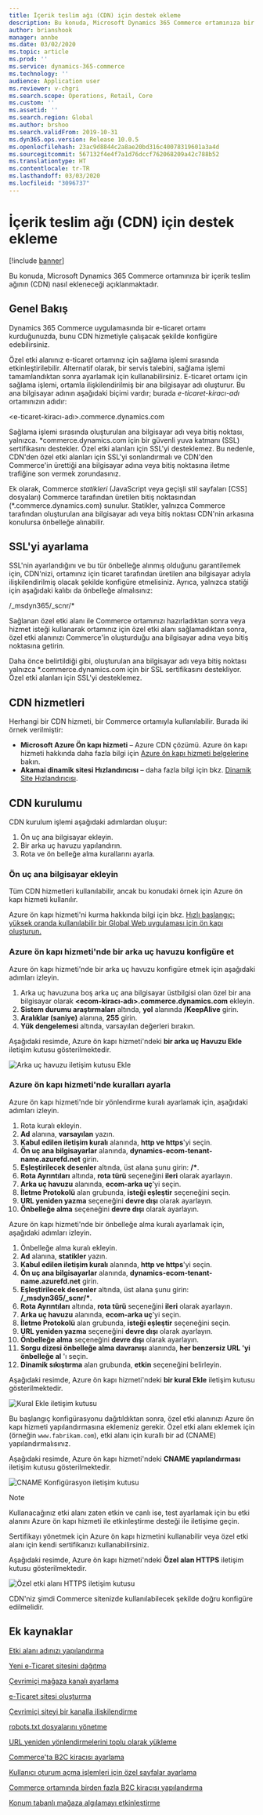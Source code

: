 ```yaml
---
title: İçerik teslim ağı (CDN) için destek ekleme
description: Bu konuda, Microsoft Dynamics 365 Commerce ortamınıza bir içerik teslim ağının (CDN) nasıl ekleneceği açıklanmaktadır.
author: brianshook
manager: annbe
ms.date: 03/02/2020
ms.topic: article
ms.prod: ''
ms.service: dynamics-365-commerce
ms.technology: ''
audience: Application user
ms.reviewer: v-chgri
ms.search.scope: Operations, Retail, Core
ms.custom: ''
ms.assetid: ''
ms.search.region: Global
ms.author: brshoo
ms.search.validFrom: 2019-10-31
ms.dyn365.ops.version: Release 10.0.5
ms.openlocfilehash: 23ac9d8844c2a8ae20bd316c40078319601a3a4d
ms.sourcegitcommit: 567132f4e4f7a1d76dccf762068209a42c788b52
ms.translationtype: HT
ms.contentlocale: tr-TR
ms.lasthandoff: 03/03/2020
ms.locfileid: "3096737"
---
```

# <a name="add-support-for-a-content-delivery-network-cdn"></a>İçerik teslim ağı (CDN) için destek ekleme


[!include [banner](includes/banner.md)]

Bu konuda, Microsoft Dynamics 365 Commerce ortamınıza bir içerik teslim ağının (CDN) nasıl ekleneceği açıklanmaktadır.

## <a name="overview"></a>Genel Bakış

Dynamics 365 Commerce uygulamasında bir e-ticaret ortamı kurduğunuzda, bunu CDN hizmetiyle çalışacak şekilde konfigüre edebilirsiniz. 

Özel etki alanınız e-ticaret ortamınız için sağlama işlemi sırasında etkinleştirilebilir. Alternatif olarak, bir servis talebini, sağlama işlemi tamamlandıktan sonra ayarlamak için kullanabilirsiniz. E-ticaret ortamı için sağlama işlemi, ortamla ilişkilendirilmiş bir ana bilgisayar adı oluşturur. Bu ana bilgisayar adının aşağıdaki biçimi vardır; burada *e-ticaret-kiracı-adı* ortamınızın adıdır:

&lt;e-ticaret-kiracı-adı&gt;.commerce.dynamics.com

Sağlama işlemi sırasında oluşturulan ana bilgisayar adı veya bitiş noktası, yalnızca. \*commerce.dynamics.com için bir güvenli yuva katmanı (SSL) sertifikasını destekler. Özel etki alanları için SSL'yi desteklemez. Bu nedenle, CDN'den özel etki alanları için SSL'yi sonlandırmalı ve CDN'den Commerce'in ürettiği ana bilgisayar adına veya bitiş noktasına iletme trafiğine son vermek zorundasınız. 

Ek olarak, Commerce *statikleri* (JavaScript veya geçişli stil sayfaları \[CSS\] dosyaları) Commerce tarafından üretilen bitiş noktasından (\*.commerce.dynamics.com) sunulur. Statikler, yalnızca Commerce tarafından oluşturulan ana bilgisayar adı veya bitiş noktası CDN'nin arkasına konulursa önbelleğe alınabilir.

## <a name="set-up-ssl"></a>SSL'yi ayarlama

SSL'nin ayarlandığını ve bu tür önbelleğe alınmış olduğunu garantilemek için, CDN'nizi, ortamınız için ticaret tarafından üretilen ana bilgisayar adıyla ilişkilendirilmiş olacak şekilde konfigüre etmelisiniz. Ayrıca, yalnızca statiği için aşağıdaki kalıbı da önbelleğe almalısınız: 

/\_msdyn365/\_scnr/\*

Sağlanan özel etki alanı ile Commerce ortamınızı hazırladıktan sonra veya hizmet isteği kullanarak ortamınız için özel etki alanı sağlamadıktan sonra, özel etki alanınızı Commerce'in oluşturduğu ana bilgisayar adına veya bitiş noktasına getirin.

Daha önce belirtildiği gibi, oluşturulan ana bilgisayar adı veya bitiş noktası yalnızca \*.commerce.dynamics.com için bir SSL sertifikasını destekliyor. Özel etki alanları için SSL'yi desteklemez.

## <a name="cdn-services"></a>CDN hizmetleri

Herhangi bir CDN hizmeti, bir Commerce ortamıyla kullanılabilir. Burada iki örnek verilmiştir:

- **Microsoft Azure Ön kapı hizmeti** – Azure CDN çözümü. Azure ön kapı hizmeti hakkında daha fazla bilgi için [Azure ön kapı hizmeti belgelerine](https://docs.microsoft.com/azure/frontdoor/) bakın.
- **Akamai dinamik sitesi Hızlandırıcısı** – daha fazla bilgi için bkz. [Dinamik Site Hızlandırıcısı](https://www.akamai.com/us/en/products/performance/dynamic-site-accelerator.jsp).

## <a name="cdn-setup"></a>CDN kurulumu

CDN kurulum işlemi aşağıdaki adımlardan oluşur:

1. Ön uç ana bilgisayar ekleyin.
1. Bir arka uç havuzu yapılandırın.
1. Rota ve ön belleğe alma kurallarını ayarla.

### <a name="add-a-front-end-host"></a>Ön uç ana bilgisayar ekleyin

Tüm CDN hizmetleri kullanılabilir, ancak bu konudaki örnek için Azure ön kapı hizmeti kullanılır. 

Azure ön kapı hizmeti'ni kurma hakkında bilgi için bkz. [Hızlı başlangıç: yüksek oranda kullanılabilir bir Global Web uygulaması için ön kapı oluşturun.](https://docs.microsoft.com/azure/frontdoor/quickstart-create-front-door)

### <a name="configure-a-back-end-pool-in-azure-front-door-service"></a>Azure ön kapı hizmeti'nde bir arka uç havuzu konfigüre et

Azure ön kapı hizmeti'nde bir arka uç havuzu konfigüre etmek için aşağıdaki adımları izleyin.

1. Arka uç havuzuna boş arka uç ana bilgisayar üstbilgisi olan özel bir ana bilgisayar olarak **&lt;ecom-kiracı-adı&gt;.commerce.dynamics.com** ekleyin.
1. **Sistem durumu araştırmaları** altında, **yol** alanında **/KeepAlive** girin.
1. **Aralıklar (saniye)** alanına, **255** girin.
1. **Yük dengelemesi** altında, varsayılan değerleri bırakın.

Aşağıdaki resimde, Azure ön kapı hizmeti'ndeki **bir arka uç Havuzu Ekle** iletişim kutusu gösterilmektedir.

![Arka uç havuzu iletişim kutusu Ekle](./media/CDN_BackendPool.png)

### <a name="set-up-rules-in-azure-front-door-service"></a>Azure ön kapı hizmeti'nde kuralları ayarla

Azure ön kapı hizmeti'nde bir yönlendirme kuralı ayarlamak için, aşağıdaki adımları izleyin.

1. Rota kuralı ekleyin.
1. **Ad** alanına, **varsayılan** yazın.
1. **Kabul edilen iletişim kuralı** alanında, **http ve https**'yi seçin.
1. **Ön uç ana bilgisayarlar** alanında, **dynamics-ecom-tenant-name.azurefd.net** girin.
1. **Eşleştirilecek desenler** altında, üst alana şunu girin: **/\***.
1. **Rota Ayrıntıları** altında, **rota türü** seçeneğini **ileri** olarak ayarlayın.
1. **Arka uç havuzu** alanında, **ecom-arka uç**'yi seçin.
1. **İletme Protokolü** alan grubunda, **isteği eşleştir** seçeneğini seçin. 
1. **URL yeniden yazma** seçeneğini **devre dışı** olarak ayarlayın.
1. **Önbelleğe alma** seçeneğini **devre dışı** olarak ayarlayın.

Azure ön kapı hizmeti'nde bir önbelleğe alma kuralı ayarlamak için, aşağıdaki adımları izleyin.

1. Önbelleğe alma kuralı ekleyin.
1. **Ad** alanına, **statikler** yazın.
1. **Kabul edilen iletişim kuralı** alanında, **http ve https**'yi seçin.
1. **Ön uç ana bilgisayarlar** alanında, **dynamics-ecom-tenant-name.azurefd.net** girin.
1. **Eşleştirilecek desenler** altında, üst alana şunu girin: **/\_msdyn365/\_scnr/\***.
1. **Rota Ayrıntıları** altında, **rota türü** seçeneğini **ileri** olarak ayarlayın.
1. **Arka uç havuzu** alanında, **ecom-arka uç**'yi seçin.
1. **İletme Protokolü** alan grubunda, **isteği eşleştir** seçeneğini seçin.
1. **URL yeniden yazma** seçeneğini **devre dışı** olarak ayarlayın.
1. **Önbelleğe alma** seçeneğini **devre dışı** olarak ayarlayın.
1. **Sorgu dizesi önbelleğe alma davranışı** alanında, **her benzersiz URL 'yi önbelleğe al** 'ı seçin.
1. **Dinamik sıkıştırma** alan grubunda, **etkin** seçeneğini belirleyin.

Aşağıdaki resimde, Azure ön kapı hizmeti'ndeki **bir kural Ekle** iletişim kutusu gösterilmektedir.

![Kural Ekle iletişim kutusu](./media/CDN_CachingRule.png)

Bu başlangıç konfigürasyonu dağıtıldıktan sonra, özel etki alanınızı Azure ön kapı hizmeti yapılandırmasına eklemeniz gerekir. Özel etki alanı eklemek için (örneğin `www.fabrikam.com`), etki alanı için kurallı bir ad (CNAME) yapılandırmalısınız.

Aşağıdaki resimde, Azure ön kapı hizmeti'ndeki **CNAME yapılandırması** iletişim kutusu gösterilmektedir.

![CNAME Konfigürasyon iletişim kutusu](./media/CNAME_Configuration.png)

> [!NOTE]
> Kullanacağınız etki alanı zaten etkin ve canlı ise, test ayarlamak için bu etki alanını Azure ön kapı hizmeti ile etkinleştirme desteği ile iletişime geçin.

Sertifikayı yönetmek için Azure ön kapı hizmetini kullanabilir veya özel etki alanı için kendi sertifikanızı kullanabilirsiniz.

Aşağıdaki resimde, Azure ön kapı hizmeti'ndeki **Özel alan HTTPS** iletişim kutusu gösterilmektedir.

![Özel etki alanı HTTPS iletişim kutusu](./media/Custom_Domain_HTTPS.png)

CDN'niz şimdi Commerce sitenizde kullanılabilecek şekilde doğru konfigüre edilmelidir.

## <a name="additional-resources"></a>Ek kaynaklar

[Etki alanı adınızı yapılandırma](configure-your-domain-name.md)

[Yeni e-Ticaret sitesini dağıtma](deploy-ecommerce-site.md)

[Çevrimiçi mağaza kanalı ayarlama](online-stores.md)

[e-Ticaret sitesi oluşturma](create-ecommerce-site.md)

[Çevrimiçi siteyi bir kanalla ilişkilendirme](associate-site-online-store.md)

[robots.txt dosyalarını yönetme](manage-robots-txt-files.md)

[URL yeniden yönlendirmelerini toplu olarak yükleme](upload-bulk-redirects.md)

[Commerce'ta B2C kiracısı ayarlama](set-up-B2C-tenant.md)

[Kullanıcı oturum açma işlemleri için özel sayfalar ayarlama](custom-pages-user-logins.md)

[Commerce ortamında birden fazla B2C kiracısı yapılandırma](configure-multi-B2C-tenants.md)

[Konum tabanlı mağaza algılamayı etkinleştirme](enable-store-detection.md)
